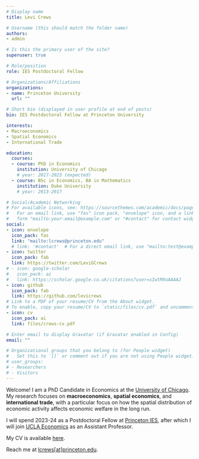 ```yaml
---
# Display name
title: Levi Crews

# Username (this should match the folder name)
authors:
- admin

# Is this the primary user of the site?
superuser: true

# Role/position
role: IES Postdoctoral Fellow

# Organizations/Affiliations
organizations:
- name: Princeton University
  url: ""

# Short bio (displayed in user profile at end of posts)
bio: IES Postdoctoral Fellow at Princeton University

interests:
- Macroeconomics
- Spatial Economics
- International Trade

education:
  courses:
  - course: PhD in Economics
    institution: University of Chicago
    # year: 2017-2023 (expected)
  - course: BSc in Economics, BA in Mathematics
    institution: Duke University
    # year: 2013-2017

# Social/Academic Networking
# For available icons, see: https://sourcethemes.com/academic/docs/page-builder/#icons
#   For an email link, use "fas" icon pack, "envelope" icon, and a link in the
#   form "mailto:your-email@example.com" or "#contact" for contact widget.
social:
- icon: envelope
  icon_pack: fas
  link: "mailto:lcrews@princeton.edu"
  # link: '#contact'  # For a direct email link, use "mailto:test@example.org".
- icon: twitter
  icon_pack: fab
  link: https://twitter.com/LeviGCrews
# - icon: google-scholar
#   icon_pack: ai
#   link: https://scholar.google.co.uk/citations?user=sIwtMXoAAAAJ
- icon: github
  icon_pack: fab
  link: https://github.com/levicrews
# Link to a PDF of your resume/CV from the About widget.
# To enable, copy your resume/CV to `static/files/cv.pdf` and uncomment the lines below.
- icon: cv
  icon_pack: ai
  link: files/crews-cv.pdf

# Enter email to display Gravatar (if Gravatar enabled in Config)
email: ""

# Organizational groups that you belong to (for People widget)
#   Set this to `[]` or comment out if you are not using People widget.
# user_groups:
# - Researchers
# - Visitors
---
```


Welcome! I am a PhD Candidate in Economics at the [University of Chicago](https://economics.uchicago.edu/).
My research focuses on **macroeconomics**, **spatial economics**,
and **international trade**,
with a particular focus on how the spatial distribution of economic activity
affects economic welfare in the long run.

I will spend 2023-24 as a Postdoctoral Fellow at
[Princeton IES](https://ies.princeton.edu/),
after which I will join [UCLA Economics](https://economics.ucla.edu/)
as an Assistant Professor.

My CV is available [here](https://www.levicrews.com/files/crews-cv.pdf).

Reach me at [lcrews[at]princeton.edu](mailto:lcrews@princeton.edu).
